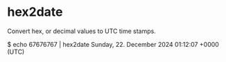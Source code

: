 # hex2date
Convert hex, or decimal values to UTC time stamps.

$ echo 67676767 | hex2date 
Sunday, 22. December 2024 01:12:07 +0000 (UTC)
